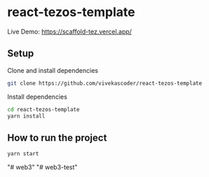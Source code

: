 # react-tezos-template

Live Demo: https://scaffold-tez.vercel.app/

## Setup
Clone and install dependencies
```bash
git clone https://github.com/vivekascoder/react-tezos-template
```

Install dependencies
```bash
cd react-tezos-template
yarn install
```


## How to run the project
```bash
yarn start
```
"# web3" 
"# web3-test" 
